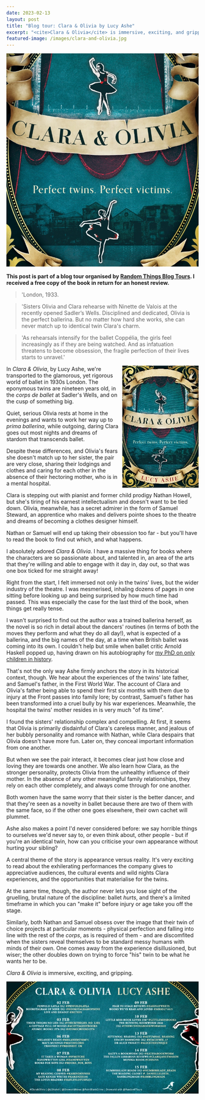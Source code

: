 ```yaml
---
date: 2023-02-13
layout: post
title: "Blog tour: Clara & Olivia by Lucy Ashe"
excerpt: "<cite>Clara & Olivia</cite> is immersive, exciting, and gripping."
featured-image: /images/clara-and-olivia.jpg
---
```


![Clara & Olivia](/images/clara-and-olivia.jpg)

**This post is part of a blog tour organised by [Random Things Blog Tours](http://randomthingsthroughmyletterbox.blogspot.com/p/services-to-publishers-authors-blog.html). I received a free copy of the book in return for an honest review.**

> 'London, 1933.

> 'Sisters Olivia and Clara rehearse with Ninette de Valois at the recently opened Sadler’s Wells. Disciplined and dedicated, Olivia is the perfect ballerina. But no matter how hard she works, she can never match up to identical twin Clara's charm.

> 'As rehearsals intensify for the ballet Coppélia, the girls feel increasingly as if they are being
watched. And as infatuation threatens to become obsession, the fragile perfection of their
lives starts to unravel.'

<img src="/images/clara-and-olivia-200.jpg" alt="Clara & Olivia" style="float: right; margin-bottom: 10px; margin-left: 10px;">

In <cite>Clara & Olivia</cite>, by Lucy Ashe, we're transported to the glamorous, yet rigorous world of ballet in 1930s London. The eponymous twins are nineteen years old, in the *corps de ballet* at Sadler's Wells, and on the cusp of something big.

Quiet, serious Olivia rests at home in the evenings and wants to work her way up to *prima ballerina*, while outgoing, daring Clara goes out most nights and dreams of stardom that transcends ballet.

Despite these differences, and Olivia's fears she doesn't match up to her sister, the pair are very close, sharing their lodgings and clothes and caring for each other in the absence of their hectoring mother, who is in a mental hospital.

Clara is stepping out with pianist and former child prodigy Nathan Howell, but she's tiring of his earnest intellectualism and doesn't want to be tied down. Olivia, meanwhile, has a secret admirer in the form of Samuel Steward, an apprentice who makes and delivers pointe shoes to the theatre and dreams of becoming a clothes designer himself.

Nathan or Samuel will end up taking their obsession too far - but you'll have to read the book to find out which, and what happens.

I absolutely adored <cite>Clara & Olivia</cite>. I have a massive thing for books where the characters are so passionate about, and talented in, an area of the arts that they're willing and able to engage with it day in, day out, so that was one box ticked for me straight away!

Right from the start, I felt immersed not only in the twins' lives, but the wider industry of the theatre. I was mesmerised, inhaling dozens of pages in one sitting before looking up and being surprised by how much time had passed. This was especially the case for the last third of the book, when things get really tense.

I wasn't surprised to find out the author was a trained ballerina herself, as the novel is so rich in detail about the dancers' routines (in terms of both the moves they perform and what they do all day!), what is expected of a ballerina, and the big names of the day, at a time when British ballet was coming into its own. I couldn't help but smile when ballet critic Arnold Haskell popped up, having drawn on his autobiography for [my PhD on only children in history](/about-my-phd/).

That's not the only way Ashe firmly anchors the story in its historical context, though. We hear about the experiences of the twins' late father, and Samuel's father, in the First World War. The account of Clara and Olivia's father being able to spend their first six months with them due to injury at the Front passes into family lore; by contrast, Samuel's father has been transformed into a cruel bully by his war experiences. Meanwhile, the hospital the twins' mother resides in is very much "of its time".

I found the sisters' relationship complex and compelling. At first, it seems that Olivia is primarily disdainful of Clara's careless manner, and jealous of her bubbly personality and romance with Nathan, while Clara despairs that Olivia doesn't have more fun. Later on, they conceal important information from one another.

But when we see the pair interact, it becomes clear just how close and loving they are towards one another. We also learn how Clara, as the stronger personality, protects Olivia from the unhealthy influence of their mother. In the absence of any other meaningful family relationships, they rely on each other completely, and always come through for one another.

Both women have the same worry that their sister is the better dancer, and that they're seen as a novelty in ballet because there are two of them with the same face, so if the other one goes elsewhere, their own cachet will plummet.

Ashe also makes a point I'd never considered before: we say horrible things to ourselves we'd never say to, or even think about, other people - but if you're an identical twin, how can you criticise your own appearance without hurting your sibling?

A central theme of the story is appearance versus reality. It's very exciting to read about the exhilerating performances the company gives to appreciative audiences, the cultural events and wild nights Clara experiences, and the opportunities that materialise for the twins.

At the same time, though, the author never lets you lose sight of the gruelling, brutal nature of the discipline: ballet *hurts*, and there's a limited timeframe in which you can "make it" before injury or age take you off the stage.

Similarly, both Nathan and Samuel obsess over the image that their twin of choice projects at particular moments - physical perfection and falling into line with the rest of the *corps*, as is required of them - and are discomfited when the sisters reveal themselves to be standard messy humans with minds of their own. One comes away from the experience disillusioned, but wiser; the other doubles down on trying to force "his" twin to be what he wants her to be.

<cite>Clara & Olivia</cite> is immersive, exciting, and gripping.

![Clara & Olivia blog tour banner](/images/clara-and-olivia-banner.jpg)